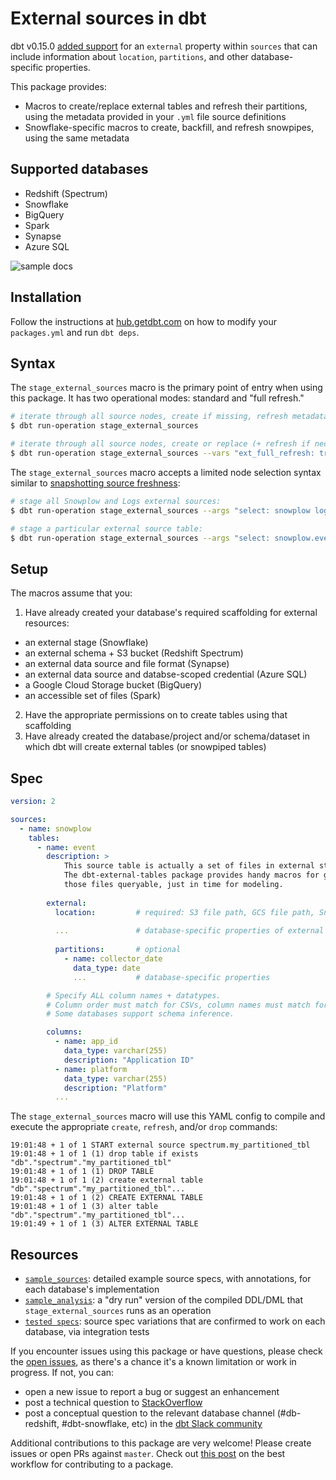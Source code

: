 # External sources in dbt

dbt v0.15.0 [added support](https://github.com/dbt-labs/dbt/pull/1784) for an `external` property within `sources` that can include information about `location`, `partitions`, and other database-specific properties.

This package provides:
* Macros to create/replace external tables and refresh their partitions, using the metadata provided in your `.yml` file source definitions
* Snowflake-specific macros to create, backfill, and refresh snowpipes, using the same metadata

## Supported databases

* Redshift (Spectrum)
* Snowflake
* BigQuery
* Spark
* Synapse
* Azure SQL

![sample docs](etc/sample_docs.png)

## Installation

Follow the instructions at [hub.getdbt.com](https://hub.getdbt.com/dbt-labs/dbt_external_tables/latest/) on how to modify your `packages.yml` and run `dbt deps`.

## Syntax

The `stage_external_sources` macro is the primary point of entry when using this package. It has two operational modes: standard and "full refresh."

```bash
# iterate through all source nodes, create if missing, refresh metadata
$ dbt run-operation stage_external_sources

# iterate through all source nodes, create or replace (+ refresh if necessary)
$ dbt run-operation stage_external_sources --vars "ext_full_refresh: true"
```

The `stage_external_sources` macro accepts a limited node selection syntax similar to
[snapshotting source freshness](https://docs.getdbt.com/docs/running-a-dbt-project/command-line-interface/source/#specifying-sources-to-snapshot):

```bash
# stage all Snowplow and Logs external sources:
$ dbt run-operation stage_external_sources --args "select: snowplow logs"

# stage a particular external source table:
$ dbt run-operation stage_external_sources --args "select: snowplow.event"
```

## Setup

The macros assume that you:
1. Have already created your database's required scaffolding for external resources:
  - an external stage (Snowflake)
  - an external schema + S3 bucket (Redshift Spectrum)
  - an external data source and file format (Synapse)
  - an external data source and databse-scoped credential (Azure SQL)
  - a Google Cloud Storage bucket (BigQuery)
  - an accessible set of files (Spark)
2. Have the appropriate permissions on to create tables using that scaffolding
3. Have already created the database/project and/or schema/dataset in which dbt will create external tables (or snowpiped tables)

## Spec

```yml
version: 2

sources:
  - name: snowplow
    tables:
      - name: event
        description: >
            This source table is actually a set of files in external storage.
            The dbt-external-tables package provides handy macros for getting
            those files queryable, just in time for modeling.
                            
        external:
          location:         # required: S3 file path, GCS file path, Snowflake stage, Synapse data source
          
          ...               # database-specific properties of external table
          
          partitions:       # optional
            - name: collector_date
              data_type: date
              ...           # database-specific properties

        # Specify ALL column names + datatypes.
        # Column order must match for CSVs, column names must match for other formats.
        # Some databases support schema inference.

        columns:
          - name: app_id
            data_type: varchar(255)
            description: "Application ID"
          - name: platform
            data_type: varchar(255)
            description: "Platform"
          ...
```

The `stage_external_sources` macro will use this YAML config to compile and 
execute the appropriate `create`, `refresh`, and/or `drop` commands:

```
19:01:48 + 1 of 1 START external source spectrum.my_partitioned_tbl
19:01:48 + 1 of 1 (1) drop table if exists "db"."spectrum"."my_partitioned_tbl"
19:01:48 + 1 of 1 (1) DROP TABLE
19:01:48 + 1 of 1 (2) create external table "db"."spectrum"."my_partitioned_tbl"...
19:01:48 + 1 of 1 (2) CREATE EXTERNAL TABLE
19:01:48 + 1 of 1 (3) alter table "db"."spectrum"."my_partitioned_tbl"...
19:01:49 + 1 of 1 (3) ALTER EXTERNAL TABLE
```

## Resources

* [`sample_sources`](sample_sources): detailed example source specs, with annotations, for each database's implementation
* [`sample_analysis`](sample_analysis): a "dry run" version of the compiled DDL/DML that
`stage_external_sources` runs as an operation
* [`tested specs`](integration_tests/models/plugins): source spec variations that are confirmed to work on each database, via integration tests

If you encounter issues using this package or have questions, please check the [open issues](https://github.com/dbt-labs/dbt-external-tables/issues), as there's a chance it's a known limitation or work in progress. If not, you can:
- open a new issue to report a bug or suggest an enhancement
- post a technical question to [StackOverflow](https://stackoverflow.com/questions/tagged/dbt)
- post a conceptual question to the relevant database channel (#db-redshift, #dbt-snowflake, etc) in the [dbt Slack community](https://community.getdbt.com/)

Additional contributions to this package are very welcome! Please create issues or open PRs against `master`. Check out [this post](https://discourse.getdbt.com/t/contributing-to-an-external-dbt-package/657) on the best workflow for contributing to a package.